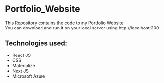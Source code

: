 # Portfolio_Website
This Repository contains the code to my Portfolio Website <br>
You can download and run it on your local server using http://localhost:300

## Technologies used:
- React JS
- CSS
- Materialize
- Next JS
- Microsoft Azure
